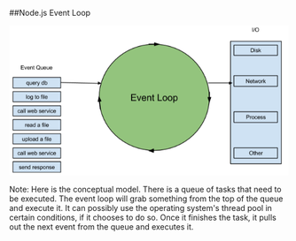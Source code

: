 ##Node.js Event Loop

<img src="/images/event-loop.png">

Note:
Here is the conceptual model.
There is a queue of tasks that need to be executed. The event loop will grab something from the top of the queue and execute it. It can possibly use the operating system's thread pool in certain conditions, if it chooses to do so.
Once it finishes the task, it pulls out the next event from the queue and executes it.
